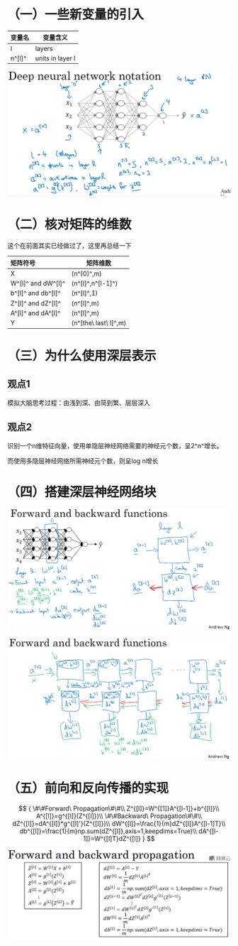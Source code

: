 


# （一）一些新变量的引入

| 变量名 | 变量含义         |
| ------ | ---------------- |
| l      | layers           |
| n^[l]^ | units in layer l |

<img src=".image/image-20200807151228154.png" alt="image-20200807151228154"  />



# （二）核对矩阵的维数

这个在前面其实已经做过了，这里再总结一下

| 矩阵符号           | 矩阵维数              |
| :----------------- | --------------------- |
| X                  | (n^[0]^,m)            |
| W^[l]^ and dW^[l]^ | (n^[l]^,n^[l-1]^)     |
| b^[l]^ and db^[l]^ | (n^[l]^,1)            |
| Z^[l]^ and dZ^[l]^ | (n^[l]^,m)            |
| A^[l]^ and dA^[l]^ | (n^[l]^,m)            |
| Y                  | (n^[the\ last\ l]^,m) |

# （三）为什么使用深层表示

## 观点1

模拟大脑思考过程：由浅到深、由简到繁、层层深入

## 观点2

识别一个n维特征向量，使用单隐层神经网络需要的神经元个数，呈2^n^增长。

而使用多隐层神经网络所需神经元个数，则呈log n增长

# （四）搭建深层神经网络块

![image-20200808104810103](.image/image-20200808104810103.png)

![image-20200808104830430](.image/image-20200808104830430.png)

# （五）前向和反向传播的实现

$$
{
\#\#Forward\ Propagation\#\#\\
Z^{[l]}=W^{[1]}A^{[l-1]}+b^{[l]}\\
A^{[l]}=g^{[l]}(Z^{[l]})\\
\#\#Backward\ Propagation\#\#\\
dZ^{[l]}=dA^{[l]}*g^{[l]'}(Z^{[l]})\\
dW^{[l]}=\frac{1}{m}dZ^{[l]}A^{[l-1]T}\\
db^{[l]}=\frac{1}{m}np.sum(dZ^{[l]},axis=1,keepdims=True)\\
dA^{[l-1]}=W^{[l]T}dZ^{[l]}
}
$$

![image-20200808111514741](.image/image-20200808111514741.png)
